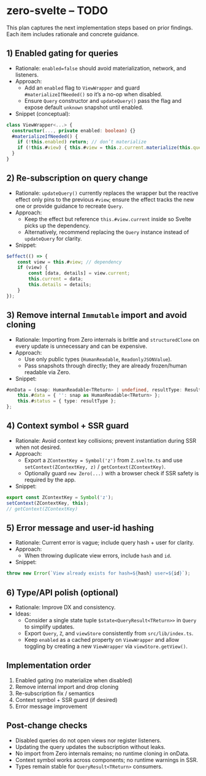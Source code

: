 # zero-svelte – TODO

This plan captures the next implementation steps based on prior findings. Each item includes rationale and concrete guidance.

## 1) Enabled gating for queries

- Rationale: `enabled=false` should avoid materialization, network, and listeners.
- Approach:
  - Add an `enabled` flag to `ViewWrapper` and guard `#materializeIfNeeded()` so it’s a no-op when disabled.
  - Ensure `Query` constructor and `updateQuery()` pass the flag and expose default `unknown` snapshot until enabled.
- Snippet (conceptual):

```ts
class ViewWrapper<...> {
  constructor(..., private enabled: boolean) {}
  #materializeIfNeeded() {
    if (!this.enabled) return; // don’t materialize
    if (!this.#view) { this.#view = this.z.current.materialize(this.query); ... }
  }
}
```

## 2) Re-subscription on query change

- Rationale: `updateQuery()` currently replaces the wrapper but the reactive effect only pins to the previous `#view`; ensure the effect tracks the new one or provide guidance to recreate `Query`.
- Approach:
  - Keep the effect but reference `this.#view.current` inside so Svelte picks up the dependency.
  - Alternatively, recommend replacing the `Query` instance instead of `updateQuery` for clarity.
- Snippet:

```ts
$effect(() => {
	const view = this.#view; // dependency
	if (view) {
		const [data, details] = view.current;
		this.current = data;
		this.details = details;
	}
});
```

## 3) Remove internal `Immutable` import and avoid cloning

- Rationale: Importing from Zero internals is brittle and `structuredClone` on every update is unnecessary and can be expensive.
- Approach:
  - Use only public types (`HumanReadable`, `ReadonlyJSONValue`).
  - Pass snapshots through directly; they are already frozen/human readable via Zero.
- Snippet:

```ts
#onData = (snap: HumanReadable<TReturn> | undefined, resultType: ResultType) => {
	this.#data = { '': snap as HumanReadable<TReturn> };
	this.#status = { type: resultType };
};
```

## 4) Context symbol + SSR guard

- Rationale: Avoid context key collisions; prevent instantiation during SSR when not desired.
- Approach:
  - Export a `ZContextKey = Symbol('z')` from `Z.svelte.ts` and use `setContext(ZContextKey, z)` / `getContext(ZContextKey)`.
  - Optionally guard `new Zero(...)` with a browser check if SSR safety is required by the app.
- Snippet:

```ts
export const ZContextKey = Symbol('z');
setContext(ZContextKey, this);
// getContext(ZContextKey)
```

## 5) Error message and user-id hashing

- Rationale: Current error is vague; include query hash + user for clarity.
- Approach:
  - When throwing duplicate view errors, include `hash` and `id`.
- Snippet:

```ts
throw new Error(`View already exists for hash=${hash} user=${id}`);
```

## 6) Type/API polish (optional)

- Rationale: Improve DX and consistency.
- Ideas:
  - Consider a single state tuple `$state<QueryResult<TReturn>>` in `Query` to simplify updates.
  - Export `Query`, `Z`, and `viewStore` consistently from `src/lib/index.ts`.
  - Keep `enabled` as a cached property on `ViewWrapper` and allow toggling by creating a new `ViewWrapper` via `viewStore.getView()`.

## Implementation order

1. Enabled gating (no materialize when disabled)
2. Remove internal import and drop cloning
3. Re-subscription fix / semantics
4. Context symbol + SSR guard (if desired)
5. Error message improvement

## Post-change checks

- Disabled queries do not open views nor register listeners.
- Updating the query updates the subscription without leaks.
- No import from Zero internals remains; no runtime cloning in onData.
- Context symbol works across components; no runtime warnings in SSR.
- Types remain stable for `QueryResult<TReturn>` consumers.
